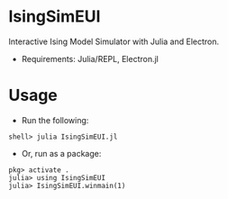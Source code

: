 # IsingSimEUI
Interactive Ising Model Simulator with Julia and Electron.
+ Requirements: Julia/REPL, Electron.jl

# Usage
+ Run the following:
```console
shell> julia IsingSimEUI.jl
```
+ Or, run as a package:
```console
pkg> activate .
julia> using IsingSimEUI
julia> IsingSimEUI.winmain(1)
```
